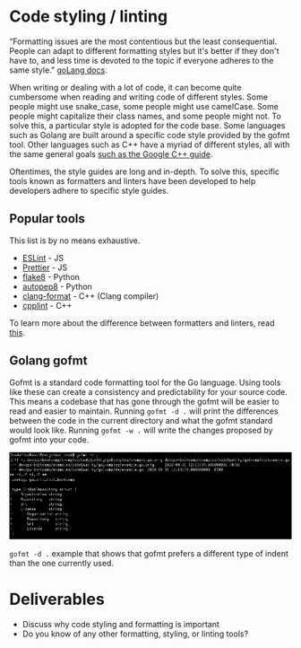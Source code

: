 # Code styling / linting
“Formatting issues are the most contentious but the least consequential. People can adapt to different formatting styles but it's better if they don't have to, and less time is devoted to the topic if everyone adheres to the same style.” [goLang docs](https://golang.org/doc/effective_go.html#formatting).

When writing or dealing with a lot of code, it can become quite cumbersome when reading and writing code of different styles. Some people might use snake_case, some people might use camelCase. Some people might capitalize their class names, and some people might not. To solve this, a particular style is adopted for the code base. Some languages such as Golang are built around a specific code style provided by the gofmt tool. Other languages such as C++ have a myriad of different styles, all with the same general goals [such as the Google C++ guide](https://google.github.io/styleguide/cppguide.html#Goals).

Oftentimes, the style guides are long and in-depth. To solve this, specific tools known as formatters and linters have been developed to help developers adhere to specific style guides. 

## Popular tools
This list is by no means exhaustive.
* [ESLint](https://eslint.org/) - JS
* [Prettier](https://prettier.io) - JS
* [flake8](https://pypi.org/project/flake8/) - Python
* [autopep8](https://pypi.org/project/autopep8/) - Python
* [clang-format](https://clang.llvm.org/docs/ClangFormat.html) - C++ (Clang compiler)
* [cpplint](https://github.com/cpplint/cpplint) - C++


To learn more about the difference between formatters and linters, read [this](https://prettier.io/docs/en/comparison.html).

## Golang gofmt
Gofmt is a standard code formatting tool for the Go language. Using tools like these can create a consistency and predictability for your source code. This means a codebase that has gone through the gofmt will be easier to read and easier to maintain. Running `gofmt -d .` will print the differences between the code in the current directory and what the gofmt standard would look like. Running `gofmt -w .` will write the changes proposed by gofmt into your code.

![Gofmt example](img3/gofmt.png?raw=true)

`gofmt -d .` example that shows that gofmt prefers a different type of indent than the one currently used.

# Deliverables

* Discuss why code styling and formatting is important
* Do you know of any other formatting, styling, or linting tools?